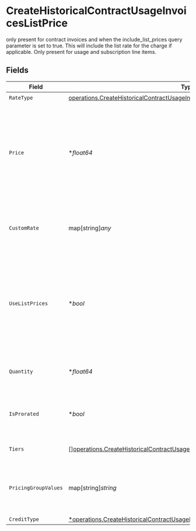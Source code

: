 # CreateHistoricalContractUsageInvoicesListPrice

only present for contract invoices and when the include_list_prices query parameter is set to true. This will include the list rate for the charge if applicable.  Only present for usage and subscription line items.



## Fields

| Field                                                                                                                                                                             | Type                                                                                                                                                                              | Required                                                                                                                                                                          | Description                                                                                                                                                                       |
| --------------------------------------------------------------------------------------------------------------------------------------------------------------------------------- | --------------------------------------------------------------------------------------------------------------------------------------------------------------------------------- | --------------------------------------------------------------------------------------------------------------------------------------------------------------------------------- | --------------------------------------------------------------------------------------------------------------------------------------------------------------------------------- |
| `RateType`                                                                                                                                                                        | [operations.CreateHistoricalContractUsageInvoicesRateType](../../models/operations/createhistoricalcontractusageinvoicesratetype.md)                                              | :heavy_check_mark:                                                                                                                                                                | N/A                                                                                                                                                                               |
| `Price`                                                                                                                                                                           | **float64*                                                                                                                                                                        | :heavy_minus_sign:                                                                                                                                                                | Default price. For FLAT rate_type, this must be >=0. For PERCENTAGE rate_type, this is a decimal fraction, e.g. use 0.1 for 10%; this must be >=0 and <=1.                        |
| `CustomRate`                                                                                                                                                                      | map[string]*any*                                                                                                                                                                  | :heavy_minus_sign:                                                                                                                                                                | Only set for CUSTOM rate_type. This field is interpreted by custom rate processors.                                                                                               |
| `UseListPrices`                                                                                                                                                                   | **bool*                                                                                                                                                                           | :heavy_minus_sign:                                                                                                                                                                | Only set for PERCENTAGE rate_type. Defaults to false. If true, rate is computed using list prices rather than the standard rates for this product on the contract.                |
| `Quantity`                                                                                                                                                                        | **float64*                                                                                                                                                                        | :heavy_minus_sign:                                                                                                                                                                | Default quantity. For SUBSCRIPTION rate_type, this must be >=0.                                                                                                                   |
| `IsProrated`                                                                                                                                                                      | **bool*                                                                                                                                                                           | :heavy_minus_sign:                                                                                                                                                                | Default proration configuration. Only valid for SUBSCRIPTION rate_type.                                                                                                           |
| `Tiers`                                                                                                                                                                           | [][operations.CreateHistoricalContractUsageInvoicesTiers](../../models/operations/createhistoricalcontractusageinvoicestiers.md)                                                  | :heavy_minus_sign:                                                                                                                                                                | Only set for TIERED rate_type.                                                                                                                                                    |
| `PricingGroupValues`                                                                                                                                                              | map[string]*string*                                                                                                                                                               | :heavy_minus_sign:                                                                                                                                                                | if pricing groups are used, this will contain the values used to calculate the price                                                                                              |
| `CreditType`                                                                                                                                                                      | [*operations.CreateHistoricalContractUsageInvoicesContractsResponse200CreditType](../../models/operations/createhistoricalcontractusageinvoicescontractsresponse200credittype.md) | :heavy_minus_sign:                                                                                                                                                                | N/A                                                                                                                                                                               |